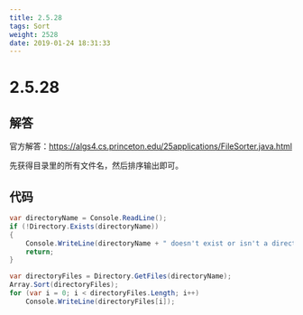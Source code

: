 ```yaml
---
title: 2.5.28
tags: Sort
weight: 2528
date: 2019-01-24 18:31:33
---
```


# 2.5.28


## 解答

官方解答：https://algs4.cs.princeton.edu/25applications/FileSorter.java.html

先获得目录里的所有文件名，然后排序输出即可。

## 代码

```csharp
var directoryName = Console.ReadLine();
if (!Directory.Exists(directoryName))
{
    Console.WriteLine(directoryName + " doesn't exist or isn't a directory");
    return;
}

var directoryFiles = Directory.GetFiles(directoryName);
Array.Sort(directoryFiles);
for (var i = 0; i < directoryFiles.Length; i++)
    Console.WriteLine(directoryFiles[i]);
```
